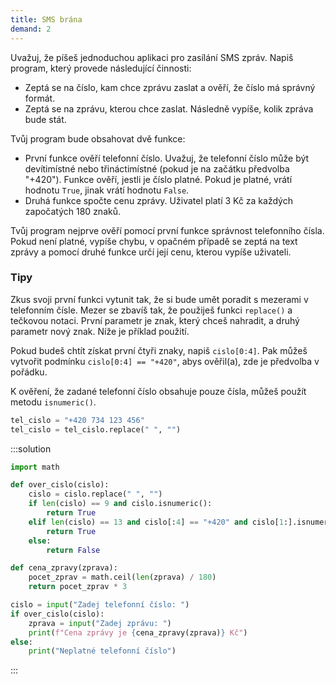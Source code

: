 ```yaml
---
title: SMS brána
demand: 2
---
```


Uvažuj, že píšeš jednoduchou aplikaci pro zasílání SMS zpráv. Napiš program, který provede následující činnosti:

- Zeptá se na číslo, kam chce zprávu zaslat a ověří, že číslo má správný formát.
- Zeptá se na zprávu, kterou chce zaslat. Následně vypíše, kolik zpráva bude stát.
  
Tvůj program bude obsahovat dvě funkce:
- První funkce ověří telefonní číslo. Uvažuj, že telefonní číslo může být devítimístné nebo třináctimístné (pokud je na začátku předvolba "+420"). Funkce ověří, jestli je číslo platné. Pokud je platné, vrátí hodnotu `True`, jinak vrátí hodnotu `False`.
- Druhá funkce spočte cenu zprávy. Uživatel platí 3 Kč za každých započatých 180 znaků.

Tvůj program nejprve ověří pomocí první funkce správnost telefonního čísla. Pokud není platné, vypíše chybu, v opačném případě se zeptá na text zprávy a pomocí druhé funkce určí její cenu, kterou vypíše uživateli.

### Tipy

Zkus svoji první funkci vytunit tak, že si bude umět poradit s mezerami v telefonním čísle. Mezer se zbavíš tak, že použiješ funkci `replace()` a tečkovou notaci. První parametr je znak, který chceš nahradit, a druhý parametr nový znak. Níže je příklad použití.

Pokud budeš chtít získat první čtyři znaky, napiš `cislo[0:4]`. Pak můžeš vytvořit podmínku `cislo[0:4] == "+420"`, abys ověřil(a), zde je předvolba v pořádku.

K ověření, že zadané telefonní číslo obsahuje pouze čísla, můžeš použít metodu `isnumeric()`.


```python
tel_cislo = "+420 734 123 456"
tel_cislo = tel_cislo.replace(" ", "")
```

:::solution
```py
import math

def over_cislo(cislo):
    cislo = cislo.replace(" ", "")
    if len(cislo) == 9 and cislo.isnumeric():
        return True
    elif len(cislo) == 13 and cislo[:4] == "+420" and cislo[1:].isnumeric():
        return True
    else:
        return False

def cena_zpravy(zprava):
    pocet_zprav = math.ceil(len(zprava) / 180)
    return pocet_zprav * 3

cislo = input("Zadej telefonní číslo: ")
if over_cislo(cislo):
    zprava = input("Zadej zprávu: ")
    print(f"Cena zprávy je {cena_zpravy(zprava)} Kč")
else:
    print("Neplatné telefonní číslo")
```
:::
